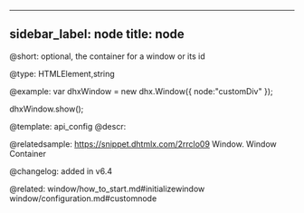 
---
sidebar_label: node
title: node
---          

@short: 
optional, the container for a window or its id



@type: HTMLElement,string

@example: 
var dhxWindow = new dhx.Window({
    node:"customDiv"
});
 
dhxWindow.show();


@template:	api_config
@descr: 

@relatedsample:
https://snippet.dhtmlx.com/2rrclo09	Window. Window Container

@changelog: added in v6.4

@related: 
window/how_to_start.md#initializewindow
window/configuration.md#customnode